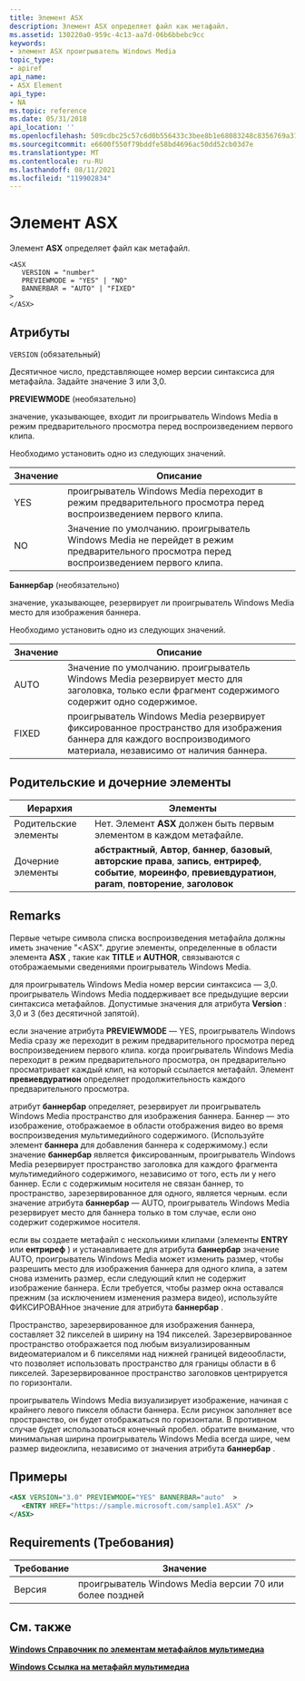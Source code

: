 ```yaml
---
title: Элемент ASX
description: Элемент ASX определяет файл как метафайл.
ms.assetid: 130220a0-959c-4c13-aa7d-06b6bbebc9cc
keywords:
- элемент ASX проигрыватель Windows Media
topic_type:
- apiref
api_name:
- ASX Element
api_type:
- NA
ms.topic: reference
ms.date: 05/31/2018
api_location: ''
ms.openlocfilehash: 509cdbc25c57c6d0b556433c3bee8b1e68083248c8356769a31529b83c2df1f6
ms.sourcegitcommit: e6600f550f79bddfe58bd4696ac50dd52cb03d7e
ms.translationtype: MT
ms.contentlocale: ru-RU
ms.lasthandoff: 08/11/2021
ms.locfileid: "119902834"
---
```

# <a name="asx-element"></a>Элемент ASX

Элемент **ASX** определяет файл как метафайл.

``` syntax
<ASX
   VERSION = "number"
   PREVIEWMODE = "YES" | "NO"
   BANNERBAR = "AUTO" | "FIXED"
>
</ASX>
```

## <a name="attributes"></a>Атрибуты

`VERSION` (обязательный)

Десятичное число, представляющее номер версии синтаксиса для метафайла. Задайте значение 3 или 3,0.

**PREVIEWMODE** (необязательно)

значение, указывающее, входит ли проигрыватель Windows Media в режим предварительного просмотра перед воспроизведением первого клипа.

Необходимо установить одно из следующих значений.



| Значение | Описание                                                                                        |
|-------|----------------------------------------------------------------------------------------------------|
| YES   | проигрыватель Windows Media переходит в режим предварительного просмотра перед воспроизведением первого клипа.                            |
| NO    | Значение по умолчанию. проигрыватель Windows Media не перейдет в режим предварительного просмотра перед воспроизведением первого клипа. |



 

**Баннербар** (необязательно)

значение, указывающее, резервирует ли проигрыватель Windows Media место для изображения баннера.

Необходимо установить одно из следующих значений.



| Значение | Описание                                                                                                                                |
|-------|--------------------------------------------------------------------------------------------------------------------------------------------|
| AUTO  | Значение по умолчанию. проигрыватель Windows Media резервирует место для заголовка, только если фрагмент содержимого содержит одно содержимое.                       |
| FIXED | проигрыватель Windows Media резервирует фиксированное пространство для изображения баннера для каждого воспроизводимого материала, независимо от наличия баннера. |



 

## <a name="parentchild-elements"></a>Родительские и дочерние элементы



| Иерархия       | Элементы                                                                                                                                                               |
|-----------------|------------------------------------------------------------------------------------------------------------------------------------------------------------------------|
| Родительские элементы | Нет. Элемент **ASX** должен быть первым элементом в каждом метафайле.                                                                                                 |
| Дочерние элементы  | **абстрактный**, **Автор**, **баннер**, **базовый**, **авторские права**, **запись**, **ентриреф**, **событие**, **мореинфо**, **превиевдуратион**, **param**, **повторение**, **заголовок** |



 

## <a name="remarks"></a>Remarks

Первые четыре символа списка воспроизведения метафайла должны иметь значение "<ASX". другие элементы, определенные в области элемента **ASX** , такие как **TITLE** и **AUTHOR**, связываются с отображаемыми сведениями проигрыватель Windows Media.

для проигрыватель Windows Media номер версии синтаксиса — 3,0. проигрыватель Windows Media поддерживает все предыдущие версии синтаксиса метафайлов. Допустимые значения для атрибута **Version** : 3,0 и 3 (без десятичной запятой).

если значение атрибута **PREVIEWMODE** — YES, проигрыватель Windows Media сразу же переходит в режим предварительного просмотра перед воспроизведением первого клипа. когда проигрыватель Windows Media переходит в режим предварительного просмотра, он предварительно просматривает каждый клип, на который ссылается метафайл. Элемент **превиевдуратион** определяет продолжительность каждого предварительного просмотра.

атрибут **баннербар** определяет, резервирует ли проигрыватель Windows Media пространство для изображения баннера. Баннер — это изображение, отображаемое в области отображения видео во время воспроизведения мультимедийного содержимого. (Используйте элемент **баннера** для добавления баннера к содержимому.) если значение **баннербар** является фиксированным, проигрыватель Windows Media резервирует пространство заголовка для каждого фрагмента мультимедийного содержимого, независимо от того, есть ли у него баннер. Если с содержимым носителя не связан баннер, то пространство, зарезервированное для одного, является черным. если значение атрибута **баннербар** — AUTO, проигрыватель Windows Media резервирует место для баннера только в том случае, если оно содержит содержимое носителя.

если вы создаете метафайл с несколькими клипами (элементы **ENTRY** или **ентриреф** ) и устанавливаете для атрибута **баннербар** значение AUTO, проигрыватель Windows Media может изменить размер, чтобы разрешить место для изображения баннера для одного клипа, а затем снова изменить размер, если следующий клип не содержит изображение баннера. Если требуется, чтобы размер окна оставался прежним (за исключением изменения размера видео), используйте ФИКСИРОВАНное значение для атрибута **баннербар** .

Пространство, зарезервированное для изображения баннера, составляет 32 пикселей в ширину на 194 пикселей. Зарезервированное пространство отображается под любым визуализированным видеоматериалом и 6 пикселями над нижней границей видеообласти, что позволяет использовать пространство для границы области в 6 пикселей. Зарезервированное пространство заголовков центрируется по горизонтали.

проигрыватель Windows Media визуализирует изображение, начиная с крайнего левого пикселя области баннера. Если рисунок заполняет все пространство, он будет отображаться по горизонтали. В противном случае будет использоваться конечный пробел. обратите внимание, что минимальная ширина проигрыватель Windows Media всегда шире, чем размер видеоклипа, независимо от значения атрибута **баннербар** .

## <a name="examples"></a>Примеры


```XML
<ASX VERSION="3.0" PREVIEWMODE="YES" BANNERBAR="auto"  >
   <ENTRY HREF="https://sample.microsoft.com/sample1.ASX" />
</ASX>

```



## <a name="requirements"></a>Requirements (Требования)



| Требование | Значение |
|--------------------|-----------------------------------------------------|
| Версия<br/> | проигрыватель Windows Media версии 70 или более поздней<br/> |



## <a name="see-also"></a>См. также

<dl> <dt>

[**Windows Справочник по элементам метафайлов мультимедиа**](windows-media-metafile-elements-reference.md)
</dt> <dt>

[**Windows Ссылка на метафайл мультимедиа**](windows-media-metafile-reference.md)
</dt> </dl>

 

 





